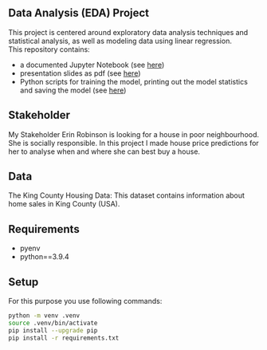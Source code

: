 ## Data Analysis (EDA) Project

This project is centered around exploratory data
analysis techniques and statistical analysis,
as well as modeling data using linear regression.<br>
This repository contains:
- a documented Jupyter Notebook (see [here](notebooks/EDA.ipynb)) 
- presentation slides as pdf (see [here](presentation.pdf)) 
- Python scripts for training the model, printing out the model statistics and saving the model (see [here](scripts/)) 


## Stakeholder
My Stakeholder Erin Robinson is looking for a house in poor neighbourhood. She is socially responsible. 
In this project I made house price predictions for her to analyse when and where she can best buy a house.                           

##


## Data
The King County Housing Data: This dataset contains information about home sales in King County (USA).


## Requirements

* pyenv
* python==3.9.4
## Setup

For this purpose you use following commands:

```bash
python -m venv .venv
source .venv/bin/activate
pip install --upgrade pip
pip install -r requirements.txt
```